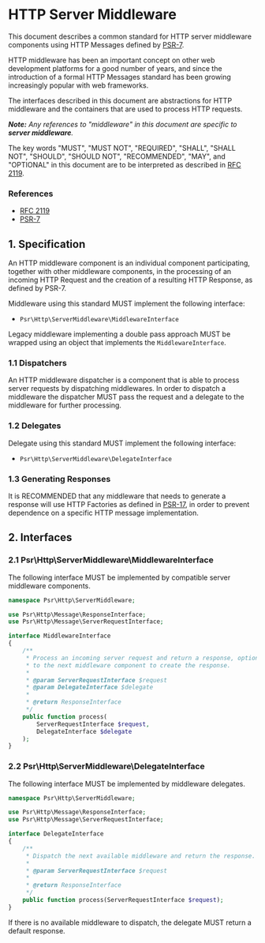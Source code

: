 HTTP Server Middleware
======================

This document describes a common standard for HTTP server middleware components
using HTTP Messages defined by [PSR-7](http://www.php-fig.org/psr/psr-7/).

HTTP middleware has been an important concept on other web development platforms
for a good number of years, and since the introduction of a formal HTTP Messages
standard has been growing increasingly popular with web frameworks.

The interfaces described in this document are abstractions for HTTP middleware
and the containers that are used to process HTTP requests.

_**Note:** Any references to "middleware" in this document are specific to
**server middleware**._

The key words "MUST", "MUST NOT", "REQUIRED", "SHALL", "SHALL NOT", "SHOULD",
"SHOULD NOT", "RECOMMENDED", "MAY", and "OPTIONAL" in this document are to be
interpreted as described in [RFC 2119](http://tools.ietf.org/html/rfc2119).

### References

- [RFC 2119](http://tools.ietf.org/html/rfc2119)
- [PSR-7](http://www.php-fig.org/psr/psr-7/)

## 1. Specification

An HTTP middleware component is an individual component participating, together
with other middleware components, in the processing of an incoming HTTP Request
and the creation of a resulting HTTP Response, as defined by PSR-7.

Middleware using this standard MUST implement the following interface:

- `Psr\Http\ServerMiddleware\MiddlewareInterface`

Legacy middleware implementing a double pass approach MUST be wrapped using an
object that implements the `MiddlewareInterface`.

### 1.1 Dispatchers

An HTTP middleware dispatcher is a component that is able to process server
requests by dispatching middlewares. In order to dispatch a middleware the
dispatcher MUST pass the request and a delegate to the middleware for further
processing.

### 1.2 Delegates

Delegate using this standard MUST implement the following interface:

- `Psr\Http\ServerMiddleware\DelegateInterface`

### 1.3 Generating Responses

It is RECOMMENDED that any middleware that needs to generate a response will
use HTTP Factories as defined in [PSR-17](https://github.com/php-fig/fig-standards/tree/master/proposed/http-factory),
in order to prevent dependence on a specific HTTP message implementation.

## 2. Interfaces

### 2.1 Psr\Http\ServerMiddleware\MiddlewareInterface

The following interface MUST be implemented by compatible server middleware components.

```php
namespace Psr\Http\ServerMiddleware;

use Psr\Http\Message\ResponseInterface;
use Psr\Http\Message\ServerRequestInterface;

interface MiddlewareInterface
{
    /**
     * Process an incoming server request and return a response, optionally delegating
     * to the next middleware component to create the response.
     *
     * @param ServerRequestInterface $request
     * @param DelegateInterface $delegate
     *
     * @return ResponseInterface
     */
    public function process(
        ServerRequestInterface $request,
        DelegateInterface $delegate
    );
}
```

### 2.2 Psr\Http\ServerMiddleware\DelegateInterface

The following interface MUST be implemented by middleware delegates.

```php
namespace Psr\Http\ServerMiddleware;

use Psr\Http\Message\ResponseInterface;
use Psr\Http\Message\ServerRequestInterface;

interface DelegateInterface
{
    /**
     * Dispatch the next available middleware and return the response.
     *
     * @param ServerRequestInterface $request
     *
     * @return ResponseInterface
     */
    public function process(ServerRequestInterface $request);
}
```

If there is no available middleware to dispatch, the delegate MUST return a
default response.

